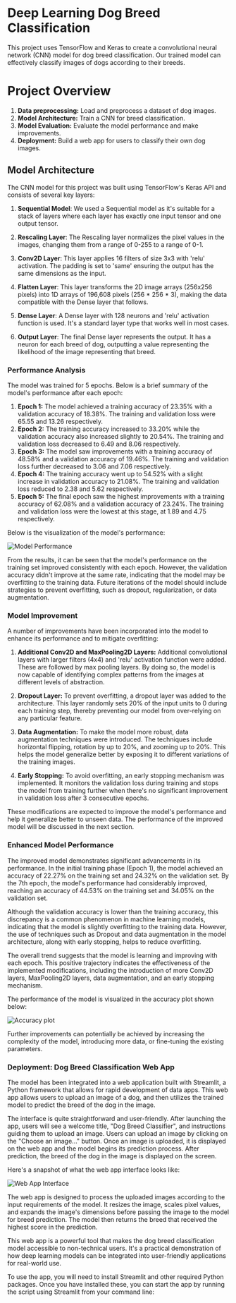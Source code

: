 # Deep Learning Dog Breed Classification

This project uses TensorFlow and Keras to create a convolutional neural network (CNN) model for dog breed classification. Our trained model can effectively classify images of dogs according to their breeds.

# Project Overview

1. **Data preprocessing:** Load and preprocess a dataset of dog images.
2. **Model Architecture:** Train a CNN for breed classification.
3. **Model Evaluation:** Evaluate the model performance and make improvements.
4. **Deployment:** Build a web app for users to classify their own dog images.

## Model Architecture

The CNN model for this project was built using TensorFlow's Keras API and consists of several key layers:

1. **Sequential Model**: We used a Sequential model as it's suitable for a stack of layers where each layer has exactly one input tensor and one output tensor.

2. **Rescaling Layer**: The Rescaling layer normalizes the pixel values in the images, changing them from a range of 0-255 to a range of 0-1.

3. **Conv2D Layer**: This layer applies 16 filters of size 3x3 with 'relu' activation. The padding is set to 'same' ensuring the output has the same dimensions as the input.

4. **Flatten Layer**: This layer transforms the 2D image arrays (256x256 pixels) into 1D arrays of 196,608 pixels (256 * 256 * 3), making the data compatible with the Dense layer that follows.

5. **Dense Layer**: A Dense layer with 128 neurons and 'relu' activation function is used. It's a standard layer type that works well in most cases.

6. **Output Layer**: The final Dense layer represents the output. It has a neuron for each breed of dog, outputting a value representing the likelihood of the image representing that breed.

###  Performance Analysis

The model was trained for 5 epochs. Below is a brief summary of the model's performance after each epoch:

1. **Epoch 1:** The model achieved a training accuracy of 23.35% with a validation accuracy of 18.38%. The training and validation loss were 65.55 and 13.26 respectively.
2. **Epoch 2:** The training accuracy increased to 33.20% while the validation accuracy also increased slightly to 20.54%. The training and validation loss decreased to 6.49 and 8.06 respectively.
3. **Epoch 3:** The model saw improvements with a training accuracy of 48.58% and a validation accuracy of 19.46%. The training and validation loss further decreased to 3.06 and 7.06 respectively.
4. **Epoch 4:** The training accuracy went up to 54.52% with a slight increase in validation accuracy to 21.08%. The training and validation loss reduced to 2.38 and 5.62 respectively.
5. **Epoch 5:** The final epoch saw the highest improvements with a training accuracy of 62.08% and a validation accuracy of 23.24%. The training and validation loss were the lowest at this stage, at 1.89 and 4.75 respectively.

Below is the visualization of the model's performance:

![Model Performance](output1.png)

From the results, it can be seen that the model's performance on the training set improved consistently with each epoch. However, the validation accuracy didn't improve at the same rate, indicating that the model may be overfitting to the training data. Future iterations of the model should include strategies to prevent overfitting, such as dropout, regularization, or data augmentation.

### Model Improvement 

A number of improvements have been incorporated into the model to enhance its performance and to mitigate overfitting:

1. **Additional Conv2D and MaxPooling2D Layers:** Additional convolutional layers with larger filters (4x4) and 'relu' activation function were added. These are followed by max pooling layers. By doing so, the model is now capable of identifying complex patterns from the images at different levels of abstraction.

2. **Dropout Layer:** To prevent overfitting, a dropout layer was added to the architecture. This layer randomly sets 20% of the input units to 0 during each training step, thereby preventing our model from over-relying on any particular feature.

3. **Data Augmentation:** To make the model more robust, data augmentation techniques were introduced. The techniques include horizontal flipping, rotation by up to 20%, and zooming up to 20%. This helps the model generalize better by exposing it to different variations of the training images.

4. **Early Stopping:** To avoid overfitting, an early stopping mechanism was implemented. It monitors the validation loss during training and stops the model from training further when there's no significant improvement in validation loss after 3 consecutive epochs.

These modifications are expected to improve the model's performance and help it generalize better to unseen data. The performance of the improved model will be discussed in the next section.

### Enhanced Model Performance 


The improved model demonstrates significant advancements in its performance. In the initial training phase (Epoch 1), the model achieved an accuracy of 22.27% on the training set and 24.32% on the validation set. By the 7th epoch, the model's performance had considerably improved, reaching an accuracy of 44.53% on the training set and 34.05% on the validation set.

Although the validation accuracy is lower than the training accuracy, this discrepancy is a common phenomenon in machine learning models, indicating that the model is slightly overfitting to the training data. However, the use of techniques such as Dropout and data augmentation in the model architecture, along with early stopping, helps to reduce overfitting.

The overall trend suggests that the model is learning and improving with each epoch. This positive trajectory indicates the effectiveness of the implemented modifications, including the introduction of more Conv2D layers, MaxPooling2D layers, data augmentation, and an early stopping mechanism.

The performance of the model is visualized in the accuracy plot shown below:

![Accuracy plot](output23.png)

Further improvements can potentially be achieved by increasing the complexity of the model, introducing more data, or fine-tuning the existing parameters.


### Deployment: Dog Breed Classification Web App

The model has been integrated into a web application built with Streamlit, a Python framework that allows for rapid development of data apps. This web app allows users to upload an image of a dog, and then utilizes the trained model to predict the breed of the dog in the image.

The interface is quite straightforward and user-friendly. After launching the app, users will see a welcome title, "Dog Breed Classifier", and instructions guiding them to upload an image. Users can upload an image by clicking on the "Choose an image..." button. Once an image is uploaded, it is displayed on the web app and the model begins its prediction process. After prediction, the breed of the dog in the image is displayed on the screen.

Here's a snapshot of what the web app interface looks like:

![Web App Interface](Screenshot.png)

The web app is designed to process the uploaded images according to the input requirements of the model. It resizes the image, scales pixel values, and expands the image's dimensions before passing the image to the model for breed prediction. The model then returns the breed that received the highest score in the prediction.

This web app is a powerful tool that makes the dog breed classification model accessible to non-technical users. It's a practical demonstration of how deep learning models can be integrated into user-friendly applications for real-world use.

To use the app, you will need to install Streamlit and other required Python packages. Once you have installed these, you can start the app by running the script using Streamlit from your command line:
